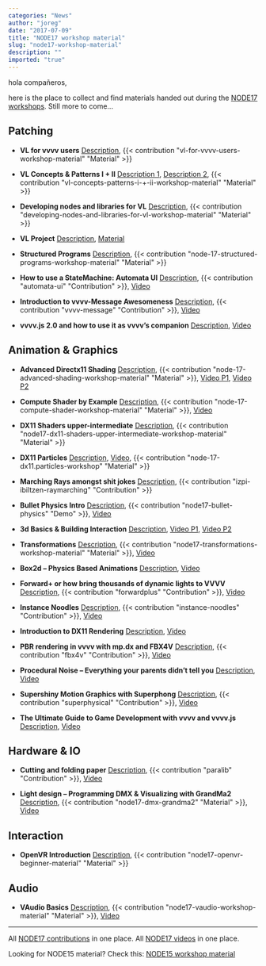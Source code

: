 ```yaml
---
categories: "News"
author: "joreg"
date: "2017-07-09"
title: "NODE17 workshop material"
slug: "node17-workshop-material"
description: ""
imported: "true"
---
```



hola compañeros,

here is the place to collect and find materials handed out during the [NODE17 workshops](https://17.nodeforum.org/projects/creative-coding-education/). Still more to come...

<!--{SPLIT()}-->
## Patching

- __VL for vvvv users__
[Description](https://17.nodeforum.org/events/vl-for-vvvv-users/), {{< contribution "vl-for-vvvv-users-workshop-material" "Material" >}}

- __VL Concepts & Patterns I + II__ 
[Description 1](https://17.nodeforum.org/events/vl-concepts-and-patterns-1/), [Description 2](https://17.nodeforum.org/events/vl-concepts-and-patterns-2/), {{< contribution "vl-concepts-patterns-i-+-ii-workshop-material" "Material" >}}

- __Developing nodes and libraries for VL__ 
[Description](https://17.nodeforum.org/events/developing-for-vl/), {{< contribution "developing-nodes-and-libraries-for-vl-workshop-material" "Material" >}}

- __VL Project__
[Description](https://17.nodeforum.org/events/vl-project/), [Material](https://github.com/vvvv/DCQB-Spline)

- __Structured Programs__
[Description](https://17.nodeforum.org/events/structured-programs/), {{< contribution "node-17-structured-programs-workshop-material" "Material" >}}

- __How to use a StateMachine: Automata UI__
[Description](https://17.nodeforum.org/events/statemachine-automataui/), {{< contribution "automata-ui" "Contribution" >}}, [Video](https://youtu.be/I8CmERSoyPc)

- __Introduction to vvvv-Message Awesomeness__
[Description](https://17.nodeforum.org/events/vvvv-message-awesomeness/), {{< contribution "vvvv-message" "Contribution" >}}, [Video](https://youtu.be/TQsoWRD8veg)

- __vvvv.js 2.0 and how to use it as vvvv’s companion__
[Description](https://17.nodeforum.org/events/vvvv-js-intro/), [Video](https://youtu.be/C9Oy2NfmWcc)

<!--~~~-->
## Animation & Graphics

- __Advanced Directx11 Shading__
[Description](https://17.nodeforum.org/events/advanced-directx11-shading/), {{< contribution "node-17-advanced-shading-workshop-material" "Material" >}}, [Video P1](https://youtu.be/0Dr3YufNPDk), [Video P2](https://youtu.be/uzcAI9YwN70)

- __Compute Shader by Example__ 
[Description](https://17.nodeforum.org/events/compute-shader/), {{< contribution "node-17-compute-shader-workshop-material" "Material" >}}, [Video](https://youtu.be/GEAAXZktl4g)

- __DX11 Shaders upper-intermediate__
[Description](https://17.nodeforum.org/events/dx11-shaders-upper-intermediate), {{< contribution "node17-dx11-shaders-upper-intermediate-workshop-material" "Material" >}}

- __DX11 Particles__
[Description](https://17.nodeforum.org/events/dx11-particles/), [Video](https://youtu.be/qhfZyZnKB7U), {{< contribution "node-17-dx11.particles-workshop" "Material" >}}

- __Marching Rays amongst shit jokes__
[Description](https://17.nodeforum.org/events/marching-rays/), {{< contribution "izpi-ibiltzen-raymarching" "Contribution" >}}

- __Bullet Physics Intro__
[Description](https://17.nodeforum.org/events/bullet-physics/), {{< contribution "node17-bullet-physics" "Demo" >}}, [Video](https://youtu.be/G92Kv-ELmes)

- __3d Basics & Building Interaction__
[Description](https://17.nodeforum.org/events/3d-basics-building-interaction/), [Video P1](https://youtu.be/QJP6RlItm-4), [Video P2](https://youtu.be/7rlvPBT_-To)

- __Transformations__
[Description](https://17.nodeforum.org/events/transformations), {{< contribution "node17-transformations-workshop-material" "Material" >}}, [Video](https://youtu.be/oKY-kUOGw_A)

- __Box2d – Physics Based Animations__
[Description](https://17.nodeforum.org/events/box2d-physics-based-animations/), [Video](https://youtu.be/8QVEwm-B14s)

- __Forward+ or how bring thousands of dynamic lights to VVVV__
[Description](https://17.nodeforum.org/events/forward-plus/), {{< contribution "forwardplus" "Contribution" >}}, [Video](https://youtu.be/ny9j2_yBbZQ)

- __Instance Noodles__
[Description](https://17.nodeforum.org/events/instance-noodles/), {{< contribution "instance-noodles" "Contribution" >}}, [Video](https://youtu.be/ZZGdH8hKgQY)

- __Introduction to DX11 Rendering__
[Description](https://17.nodeforum.org/events/introduction-to-dx11-rendering/), [Video](https://youtu.be/J1VyN-QbTzY)

- __PBR rendering in vvvv with mp.dx and FBX4V__
[Description](https://17.nodeforum.org/events/physical-based-rendering/), {{< contribution "fbx4v" "Contribution" >}}, [Video](https://youtu.be/soopcp7p5YU)

- __Procedural Noise – Everything your parents didn’t tell you__
[Description](https://17.nodeforum.org/events/procedural-noise/), [Video](https://youtu.be/_E8nGaU-fcU)

- __Supershiny Motion Graphics with Superphong__
[Description](https://17.nodeforum.org/events/supershiny-motion-graphics-with-superphong/), {{< contribution "superphysical" "Contribution" >}}, [Video](https://youtu.be/6Oj1NiOKIo0)

- __The Ultimate Guide to Game Development with vvvv and vvvv.js__
[Description](https://17.nodeforum.org/events/game-development-with-vvvv-js/), [Video](https://youtu.be/0CGrbsP-DZY)
<!--{SPLIT}-->

<!--{SPLIT()}-->
## Hardware & IO

- __Cutting and folding paper__
[Description](https://17.nodeforum.org/events/cutting-and-folding-paper/), {{< contribution "paralib" "Contribution" >}}, [Video](https://youtu.be/dIkF4oaa8QY)

- __Light design – Programming DMX & Visualizing with GrandMa2__
[Description](https://17.nodeforum.org/events/dmx-programming/), {{< contribution "node17-dmx-grandma2" "Material" >}}, [Video](https://www.youtube.com/watch?v=OhlAVPHD4P8)
<!--~~~-->
## Interaction

- __OpenVR Introduction__
[Description](https://17.nodeforum.org/events/open-vr-beginner/), {{< contribution "node17-openvr-beginner-material" "Material" >}}

<!--{SPLIT}-->

## Audio

- __VAudio Basics__
[Description](https://17.nodeforum.org/events/vaudio-basics/), {{< contribution "node17-vaudio-workshop-material" "Material" >}}, [Video](https://youtu.be/v9A2ZClc7gM)

---

All [NODE17 contributions](https://vvvv.org//contributions/1353+1351+2439+1352+7934+2438+1354+1355/10856) in one place.
All [NODE17 videos](/blog/2017/node17-workshop-video-captures) in one place.

Looking for NODE15 material? Check this: [NODE15 workshop material](/blog/2015/node15-workshop-material)

